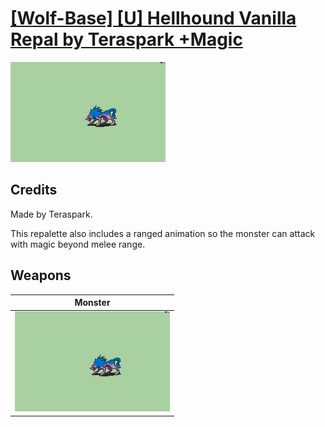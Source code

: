 # [\[Wolf-Base\] \[U\] Hellhound Vanilla Repal by Teraspark +Magic](./)

<img src="./8.%20Monster/Monster_000.png" alt="[Wolf-Base] [U] Hellhound Vanilla Repal by Teraspark +Magic standing" />

## Credits

Made by Teraspark.

This repalette also includes a ranged animation so the monster can attack with magic beyond melee range.

## Weapons


|Monster |
|  :---: |
| <img alt="Monster animation" src="./8.%20Monster/Monster.gif" /> |
